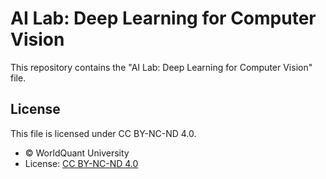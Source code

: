 # AI Lab: Deep Learning for Computer Vision

This repository contains the "AI Lab: Deep Learning for Computer Vision" file.

## License
This file is licensed under CC BY-NC-ND 4.0.
- © WorldQuant University
- License: [CC BY-NC-ND 4.0](https://creativecommons.org/licenses/by-nc-nd/4.0/)
